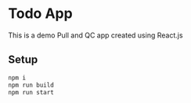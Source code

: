 # Todo App

This is a demo Pull and QC app created using React.js

## Setup

```bash
npm i
npm run build
npm run start
```
